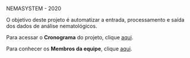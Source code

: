 NEMASYSTEM - 2020

O objetivo deste projeto é automatizar a entrada, processamento e saída dos dados de análise nematológicos. 


Para acessar o **Cronograma** do projeto, clique [aqui](https://gitlab.com/BDAg/nemasystem/wikis/CRONOGRAMA).


Para conhecer os **Membros da equipe**, clique [aqui](https://gitlab.com/BDAg/nemasystem/wikis/TIME).

